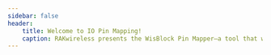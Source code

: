```yaml
---
sidebar: false
header:
    title: Welcome to IO Pin Mapping!
    caption: RAKwireless presents the WisBlock Pin Mapper—a tool that will aid you in identifying both compatible pins and not with the other WisBlock modules. Fill out the WisBlock module you have, and the Pin Mapper generates an IO mapping table for you.
---
```

<rk-pin-mapper/>